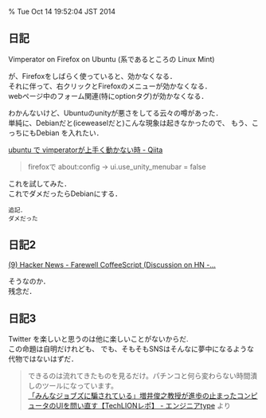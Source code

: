 % Tue Oct 14 19:52:04 JST 2014

## 日記

Vimperator on Firefox on Ubuntu (系であるところの Linux Mint)

が、Firefoxをしばらく使っていると、効かなくなる．    
それに伴って、右クリックとFirefoxのメニューが効かなくなる．    
webページ中のフォーム関連(特にoptionタグ)が効かなくなる．

わかんないけど、Ubuntuのunityが悪さをしてる云々の噂があった．  
単純に、Debianだと(iceweaselだと)こんな現象は起きなかったので、
もう、こっちにもDebian を入れたい．

[ubuntu で vimperatorが上手く動かない時 - Qiita](http://qiita.com/Hi-king/items/87b424695354596c19d6)

> firefoxで about:config -> ui.use_unity_menubar = false

これを試してみた．  
これでダメだったらDebianにする．

```
追記．
ダメだった
```

## 日記2

[(9) Hacker News - Farewell CoffeeScript (Discussion on HN -...](https://www.facebook.com/hnbot/posts/734606383261312)

そうなのか．  
残念だ．

## 日記3

Twitter を楽しいと思うのは他に楽しいことがないからだ.  
この命題は自明だけれども、
でも、そもそもSNSはそんなに夢中になるような代物ではないはずだ．

> できるのは流れてきたものを見るだけ。パチンコと何ら変わらない時間潰しのツールになっています。  
[「みんなジョブズに騙されている」増井俊之教授が進歩の止まったコンピュータのUIを問い直す【TechLIONレポ】 - エンジニアtype](http://engineer.typemag.jp/article/techlion18) より


